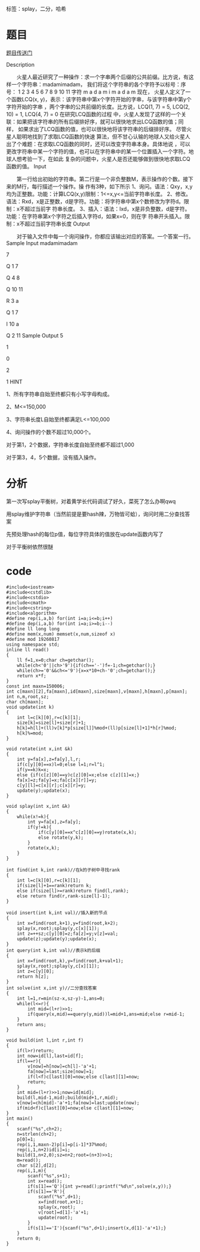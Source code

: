﻿---
tags: 
 - splay
 - 二分
 - hash
grammar_cjkRuby: true
catalog: true
layout:  post
header-img: "img/header/P3.jpg"
preview-img: "/img/preview/P43.jpg"
---
标签：splay，二分，哈希

# 题目

[题目传送门](http://www.lydsy.com/JudgeOnline/problem.php?id=1014)

Description

　　火星人最近研究了一种操作：求一个字串两个后缀的公共前缀。比方说，有这样一个字符串：madamimadam，
我们将这个字符串的各个字符予以标号：序号： 1 2 3 4 5 6 7 8 9 10 11 字符 m a d a m i m a d a m 现在，
火星人定义了一个函数LCQ(x, y)，表示：该字符串中第x个字符开始的字串，与该字符串中第y个字符开始的字串
，两个字串的公共前缀的长度。比方说，LCQ(1, 7) = 5, LCQ(2, 10) = 1, LCQ(4, 7) = 0 在研究LCQ函数的过程
中，火星人发现了这样的一个关联：如果把该字符串的所有后缀排好序，就可以很快地求出LCQ函数的值；同样，
如果求出了LCQ函数的值，也可以很快地将该字符串的后缀排好序。 尽管火星人聪明地找到了求取LCQ函数的快速
算法，但不甘心认输的地球人又给火星人出了个难题：在求取LCQ函数的同时，还可以改变字符串本身。具体地说
，可以更改字符串中某一个字符的值，也可以在字符串中的某一个位置插入一个字符。地球人想考验一下，在如此
复杂的问题中，火星人是否还能够做到很快地求取LCQ函数的值。
Input

　　第一行给出初始的字符串。第二行是一个非负整数M，表示操作的个数。接下来的M行，每行描述一个操作。操
作有3种，如下所示
1、询问。语法：Qxy，x,y均为正整数。功能：计算LCQ(x,y)限制：1<=x,y<=当前字符串长度。
2、修改。语法：Rxd，x是正整数，d是字符。功能：将字符串中第x个数修改为字符d。限制：x不超过当前字
符串长度。
3、插入：语法：Ixd，x是非负整数，d是字符。功能：在字符串第x个字符之后插入字符d，如果x=0，则在字
符串开头插入。限制：x不超过当前字符串长度
Output

　　对于输入文件中每一个询问操作，你都应该输出对应的答案。一个答案一行。
Sample Input
madamimadam

7

Q 1 7

Q 4 8

Q 10 11

R 3 a

Q 1 7

I 10 a

Q 2 11
Sample Output
5

1

0

2

1
HINT

1、所有字符串自始至终都只有小写字母构成。

2、M<=150,000

3、字符串长度L自始至终都满足L<=100,000

4、询问操作的个数不超过10,000个。

对于第1，2个数据，字符串长度自始至终都不超过1,000

对于第3，4，5个数据，没有插入操作。

# 分析

第一次写splay平衡树，对着黄学长代码调试了好久，菜死了怎么办啊qwq

用splay维护字符串（当然前提是要hash辣，万物皆可蛤），询问时用二分查找答案

先预处理hash的每位p值，每位字符具体的值放在update函数内写了

对于平衡树依然很醚


# code

```
#include<iostream>
#include<cstdlib>
#include<cstdio>
#include<cmath>
#include<cstring>
#include<algorithm>
#define rep(i,a,b) for(int i=a;i<=b;i++)
#define dep(i,a,b) for(int i=a;i>=b;i--)
#define ll long long
#define mem(x,num) memset(x,num,sizeof x)
#define mod 19260817
using namespace std;
inline ll read()
{
	ll f=1,x=0;char ch=getchar();
	while(ch<'0'||ch>'9'){if(ch=='-')f=-1;ch=getchar();}
	while(ch>='0'&&ch<='9'){x=x*10+ch-'0';ch=getchar();}
	return x*f;
}
const int maxn=150006;
int c[maxn][2],fa[maxn],id[maxn],size[maxn],v[maxn],h[maxn],p[maxn];
int n,m,root,sz;
char ch[maxn]; 
void update(int k)
{
	int l=c[k][0],r=c[k][1];
	size[k]=size[l]+size[r]+1;
	h[k]=h[l]+(ll)v[k]*p[size[l]]%mod+(ll)p[size[l]+1]*h[r]%mod;
	h[k]%=mod;
}

void rotate(int x,int &k)
{
	int y=fa[x],z=fa[y],l,r;
	if(c[y][0]==x)l=0;else l=1;r=l^1;
	if(y==k)k=x;
	else {if(c[z][0]==y)c[z][0]=x;else c[z][1]=x;}
	fa[x]=z;fa[y]=x;fa[c[x][r]]=y;
	c[y][l]=c[x][r];c[x][r]=y;
	update(y);update(x);
}

void splay(int x,int &k)
{
	while(x!=k){
		int y=fa[x],z=fa[y];
		if(y!=k){
			if(c[y][0]==x^c[z][0]==y)rotate(x,k);
			else rotate(y,k);
		}
		rotate(x,k);
	}
}

int find(int k,int rank)//在k的子树中寻找rank 
{
	int l=c[k][0],r=c[k][1];
	if(size[l]+1==rank)return k;
	else if(size[l]>=rank)return find(l,rank);
	else return find(r,rank-size[l]-1);
}

void insert(int k,int val)//插入新的节点 
{
	int x=find(root,k+1),y=find(root,k+2);
	splay(x,root);splay(y,c[x][1]);
	int z=++sz;c[y][0]=z;fa[z]=y;v[z]=val;
	update(z);update(y);update(x);
}
int query(int k,int val)//表示k的后缀 
{
	int x=find(root,k),y=find(root,k+val+1);
	splay(x,root);splay(y,c[x][1]);
	int z=c[y][0];
	return h[z];
}
int solve(int x,int y)//二分查找答案 
{
	int l=1,r=min(sz-x,sz-y)-1,ans=0;
	while(l<=r){
		int mid=(l+r)>>1;
		if(query(x,mid)==query(y,mid))l=mid+1,ans=mid;else r=mid-1;
	}
	return ans;
}
	
void build(int l,int r,int f)
{
	if(l>r)return;
	int now=id[l],last=id[f];
	if(l==r){
		v[now]=h[now]=ch[l]-'a'+1;
		fa[now]=last;size[now]=1;
		if(l<f)c[last][0]=now;else c[last][1]=now;
		return;
	}
	int mid=(l+r)>>1;now=id[mid];
	build(l,mid-1,mid);build(mid+1,r,mid);
	v[now]=ch[mid]-'a'+1;fa[now]=last;update(now);
	if(mid<f)c[last][0]=now;else c[last][1]=now;	
}
int main()
{
	scanf("%s",ch+2);
	n=strlen(ch+2);
	p[0]=1;
	rep(i,1,maxn-2)p[i]=p[i-1]*37%mod;
	rep(i,1,n+2)id[i]=i;
	build(1,n+2,0);sz=n+2;root=(n+3)>>1;
	m=read();
	char s[2],d[2];
	rep(i,1,m){
		scanf("%s",s+1);
		int x=read();
		if(s[1]=='Q'){int y=read();printf("%d\n",solve(x,y));}
		if(s[1]=='R'){
			scanf("%s",d+1); 
			x=find(root,x+1);
			splay(x,root);
			v[root]=d[1]-'a'+1; 
			update(root);
		}
		if(s[1]=='I'){scanf("%s",d+1);insert(x,d[1]-'a'+1);}
	}
	return 0;
}
```